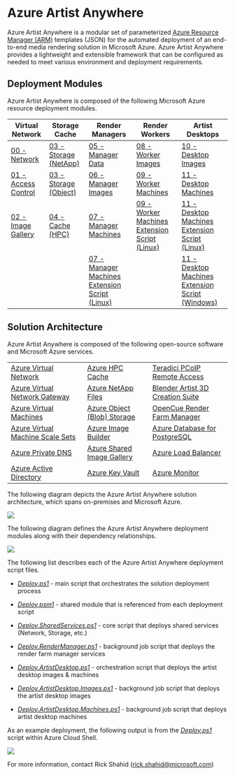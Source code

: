 # Azure Artist Anywhere

Azure Artist Anywhere is a modular set of parameterized [Azure Resource Manager (ARM)](https://docs.microsoft.com/en-us/azure/azure-resource-manager/management/overview) templates (JSON) for the automated deployment of an end-to-end media rendering solution in Microsoft Azure. Azure Artist Anywhere provides a lightweight and extensible framework that can be configured as needed to meet various environment and deployment requirements.

## Deployment Modules

Azure Artist Anywhere is composed of the following Microsoft Azure resource deployment modules.

| Virtual Network | Storage Cache | Render Managers | Render Workers | Artist Desktops |
| - | - | - | - | - |
| [00 - Network](VirtualNetwork/00-Network.json) | [03 - Storage (NetApp)](StorageCache/03-Storage.NetApp.json) | [05 - Manager Data](RenderManager/05-Manager.Data.json) | [08 - Worker Images](RenderWorker/08-Worker.Images.json) | [10 - Desktop Images](ArtistDesktop/10-Desktop.Images.json) |
| [01 - Access Control](VirtualNetwork/01-Access.Control.json) | [03 - Storage (Object)](StorageCache/03-Storage.Object.json) | [06 - Manager Images](RenderManager/06-Manager.Images.json) | [09 - Worker Machines](RenderWorker/09-Worker.Machines.json) | [11 - Desktop Machines](ArtistDesktop/11-Desktop.Machines.json) |
| [02 - Image Gallery](VirtualNetwork/02-Image.Gallery.json) | [04 - Cache (HPC)](StorageCache/04-Cache.json) | [07 - Manager Machines](RenderManager/07-Manager.Machines.json) | [09 - Worker Machines Extension Script (Linux)](RenderWorker/09-Worker.Machines.sh) | [11 - Desktop Machines Extension Script (Linux)](ArtistDesktop/11-Desktop.Machines.sh) |
| | | [07 - Manager Machines Extension Script (Linux)](RenderManager/07-Manager.Machines.sh) | | [11 - Desktop Machines Extension Script (Windows)](ArtistDesktop/11-Desktop.Machines.ps1) |

## Solution Architecture

Azure Artist Anywhere is composed of the following open-source software and Microsoft Azure services.

<table>
    <tr>
        <td>
            <a href="https://docs.microsoft.com/en-us/azure/virtual-network/virtual-networks-overview" target="_blank">Azure Virtual Network</a>
        </td>
        <td>
            <a href="https://docs.microsoft.com/en-us/azure/hpc-cache/hpc-cache-overview" target="_blank">Azure HPC Cache</a>
        </td>
        <td>
            <a href="https://docs.teradici.com/find/product/cloud-access-software" target="_blank">Teradici PCoIP Remote Access</a>
        </td>
    </tr>
    <tr>
        <td>
            <a href="https://docs.microsoft.com/en-us/azure/vpn-gateway/vpn-gateway-about-vpngateways" target="_blank">Azure Virtual Network Gateway</a>
        </td>
        <td>
            <a href="https://docs.microsoft.com/en-us/azure/azure-netapp-files/azure-netapp-files-introduction" target="_blank">Azure NetApp Files</a>
        </td>
        <td>
            <a href="https://www.blender.org/" target="_blank">Blender Artist 3D Creation Suite</a>
        </td>
    </tr>
    <tr>
        <td>
            <a href="https://docs.microsoft.com/en-us/azure/virtual-machines/" target="_blank">Azure Virtual Machines</a>
        </td>
        <td>
            <a href="https://docs.microsoft.com/en-us/azure/storage/blobs/storage-blobs-overview" target="_blank">Azure Object (Blob) Storage</a>
        </td>
        <td>
            <a href="https://www.opencue.io/" target="_blank">OpenCue Render Farm Manager</a>
        </td>
    </tr>
    <tr>
        <td>
            <a href="https://docs.microsoft.com/en-us/azure/virtual-machine-scale-sets/overview" target="_blank">Azure Virtual Machine Scale Sets</a>
        </td>
        <td>
            <a href="https://docs.microsoft.com/en-us/azure/virtual-machines/linux/image-builder-overview" target="_blank">Azure Image Builder</a>
        </td>
        <td>
            <a href="https://docs.microsoft.com/en-us/azure/postgresql/overview" target="_blank">Azure Database for PostgreSQL</a>
        </td>
    </tr>
    <tr>
        <td>
            <a href="https://docs.microsoft.com/en-us/azure/dns/private-dns-overview" target="_blank">Azure Private DNS</a>
        </td>
        <td>
            <a href="https://docs.microsoft.com/en-us/azure/virtual-machines/linux/shared-image-galleries" target="_blank">Azure Shared Image Gallery</a>
        </td>
        <td>
            <a href="https://docs.microsoft.com/en-us/azure/load-balancer/load-balancer-overview" target="_blank">Azure Load Balancer</a>
        </td>
    </tr>
    <tr>
        <td>
            <a href="https://docs.microsoft.com/en-us/azure/active-directory/fundamentals/active-directory-whatis" target="_blank">Azure Active Directory</a>
        </td>
        <td>
            <a href="https://docs.microsoft.com/en-us/azure/key-vault/key-vault-overview" target="_blank">Azure Key Vault</a>
        </td>
        <td>
            <a href="https://docs.microsoft.com/en-us/azure/azure-monitor/" target="_blank">Azure Monitor</a>
        </td>
    </tr>
</table>

The following diagram depicts the Azure Artist Anywhere solution architecture, which spans on-premises and Microsoft Azure.

![](https://mediastudio.blob.core.windows.net/bin/AzureArtistAnywhere.SolutionArchitecture.07-01-2020.png)

The following diagram defines the Azure Artist Anywhere deployment modules along with their dependency relationships.

![](https://mediastudio.blob.core.windows.net/bin/AzureArtistAnywhere.ModuleDependency.07-01-2020.png)

The following list describes each of the Azure Artist Anywhere deployment script files.

* [*Deploy.ps1*](Deploy.ps1) - main script that orchestrates the solution deployment process

* [*Deploy.psm1*](Deploy.psm1) - shared module that is referenced from each deployment script

* [*Deploy.SharedServices.ps1*](Deploy.SharedServices.ps1) - core script that deploys shared services (Network, Storage, etc.)

* [*Deploy.RenderManager.ps1*](Deploy.RenderManager.ps1) - background job script that deploys the render farm manager services

* [*Deploy.ArtistDesktop.ps1*](Deploy.ArtistDesktop.ps1) - orchestration script that deploys the artist desktop images & machines

* [*Deploy.ArtistDesktop.Images.ps1*](Deploy.ArtistDesktop.Images.ps1) - background job script that deploys the artist desktop images

* [*Deploy.ArtistDesktop.Machines.ps1*](Deploy.ArtistDesktop.Machines.ps1) - background job script that deploys artist desktop machines

As an example deployment, the following output is from the [*Deploy.ps1*](Deploy.ps1) script within Azure Cloud Shell.

![](https://mediastudio.blob.core.windows.net/bin/AzureArtistAnywhere.ModuleDeployment.06-01-2020.png)

For more information, contact Rick Shahid (rick.shahid@microsoft.com)
